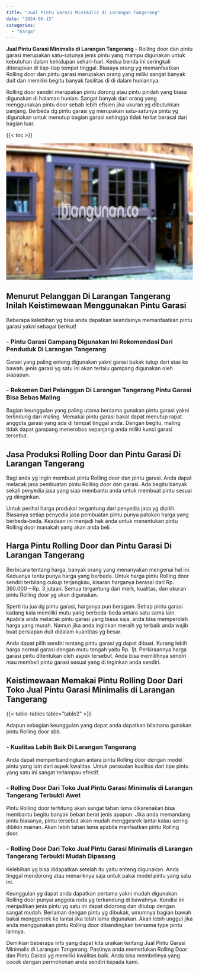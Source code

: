 ```yaml
---
title: "Jual Pintu Garasi Minimalis di Larangan Tangerang"
date: "2024-06-15"
categories: 
  - "harga"
---
```


**Jual Pintu Garasi Minimalis di Larangan Tangerang** – Rolling door dan pintu garasi merupakan satu-satunya jenis pintu yang mampu digunakan untuk kebutuhan dalam kehidupan sehari-hari. Kedua benda ini seringkali diterapkan di tiap-tiap tempat tinggal. Biasaya orang yg memanfaatkan Rolling door dan pintu garasi merupakan orang yang miliki sangat banyak duit dan memiliki begitu banyak fasilitas di di dalam huniannya.

Rolling door sendiri merupakan pintu dorong atau pintu pindah yang biasa digunakan di halaman hunian. Sangat banyak dari orang yang menggunakan pintu door sebab lebih efisien jika ukuran yg dibutuhkan panjang. Berbeda dg pintu garasi yg merupakan satu-satunya pintu yg digunakan untuk menutup bagian garasi sehingga tidak terliat berasal dari bagian luar.

{{< toc >}}

![Jual Pintu Garasi Minimalis di Larangan Tangerang](/images/pintu-garasi-03.png)

## Menurut Pelanggan Di Larangan Tangerang Inilah Keistimewaan Menggunakan Pintu Garasi

Beberapa kelebihan yg bisa anda dapatkan seandainya memanfaatkan pintu garasi yakni sebagai berikut!

### \- Pintu Garasi Gampang Digunakan Ini Rekomendasi Dari Penduduk Di Larangan Tangerang

Garasi yang paling enteng digunakan yakni garasi bukak tutup dari atas ke bawah. jenis garasi yg satu ini akan terlalu gampang digunakan oleh siapapun.

### \- Rekomen Dari Pelanggan Di Larangan Tangerang Pintu Garasi Bisa Bebas Maling

Bagian keunggulan yang paling utama bersama gunakan pintu garasi yakni terlindung dari maling. Memakai pintu garasi bakal dapat menutup rapat anggota garasi yang ada di tempat tinggal anda. Dengan begitu, maling tidak dapat gampang menerobos sepanjang anda miliki kunci garasi tersebut.

## Jasa Produksi Rolling Door dan Pintu Garasi Di Larangan Tangerang

Bagi anda yg ingin membuat pintu Rolling door dan pintu garasi. Anda dapat melacak jasa pembuatan pintu Rolling door dan garasi. Ada begitu banyak sekali penyedia jasa yang siap membantu anda untuk membuat pintu sesuai yg diinginkan.

Untuk perihal harga produksi tergantung dari penyedia jasa yg dipilih. Biasanya setiap penyedia jasa pembuatan pintu punya patokan harga yang berbeda-beda. Keadaan ini menjadi hak anda untuk menentukan pintu Rolling door manakah yang akan anda beli.

## Harga Pintu Rolling Door dan Pintu Garasi Di Larangan Tangerang

Berbicara tentang harga, banyak orang yang menanyakan mengenai hal ini. Keduanya tentu punya harga yang berbeda. Untuk harga pintu Rolling door sendiri terbilang cukup terjangkau, kisaran harganya berasal dari Rp. 360.000 – Rp. 3 jutaan. Semua tergantung dari merk, kualitas, dan ukuran pintu Rolling door yg akan digunakan.

Sperti itu jua dg pintu garasi, harganya pun beragam. Setiap pintu garasi kadang kala memiliki mutu yang berbeda-beda antara satu sama lain. Apabila anda melacak pintu garasi yang biasa saja, anda bisa memperoleh harga yang murah. Namun jika anda inginkan meraih yg terbaik anda wajib buat persiapan duit didalam kuantitas yg besar.

Anda dapat pilih sendiri tentang pintu garasi yg dapat dibuat. Kurang lebih harga normal garasi dengan mutu tengah yaitu Rp. 1jt. Perkiraannya harga garasi pintu ditentukan oleh aspek tersebut. Anda bisa memilihnya sendiri mau membeli pintu garasi sesuai yang di inginkan anda sendiri.

## Keistimewaan Memakai Pintu Rolling Door Dari Toko Jual Pintu Garasi Minimalis di Larangan Tangerang

{{< table-tables table="table2" >}}

Adapun sebagian keunggulan yang dapat anda dapatkan bilamana gunakan pintu Rolling door sbb.

### \- Kualitas Lebih Baik Di Larangan Tangerang

Anda dapat memperbandingkan antara pintu Rolling door dengan model pintu yang lain dari aspek kwalitas. Untuk persoalan kualitas dari tipe pintu yang satu ini sangat terlampau efektif.

### \- Rolling Door Dari Toko Jual Pintu Garasi Minimalis di Larangan Tangerang Terbukti Awet

Pintu Rolling door terhitung akan sangat tahan lama dikarenakan bisa membantu begitu banyak beban berat jenis apapun. Jika anda memandang pintu biasanya, pintu tersebut akan mudah menggesrek lantai kalau sering dibikin mainan. Akan lebih tahan lama apabila manfaatkan pintu Rolling door.

### \- Rolling Door Dari Toko Jual Pintu Garasi Minimalis di Larangan Tangerang Terbukti Mudah Dipasang

Kelebihan yg bisa didapatkan setelah itu yaitu enteng digunakan. Anda tinggal mendorong atau menariknya saja untuk pakai model pintu yang satu ini.

Keunggulan yg dapat anda dapatkan pertama yakni mudah digunakan. Rolling door punyai anggota roda yg terkandung di bawahnya. Kondisi ini menjadikan jenis pintu yg satu ini dapat didorong dan ditutup dengan sangat mudah. Berlainan dengan pintu yg dibukak, umumnya bagian bawah bakal menggesrek ke lantai jika telah lama digunakan. Akan lebih unggul jika anda menggunakan pintu Rolling door dibandingkan bersama type pintu lainnya.

Demikian beberapa info yang dapat kita uraikan tentang Jual Pintu Garasi Minimalis di Larangan Tangerang. Pastinya anda memerlukan Rolling Door dan Pintu Garasi yg memiliki kwalitas baik. Anda bisa membelinya yang cocok dengan permohonan anda sendiri kepada kami.
